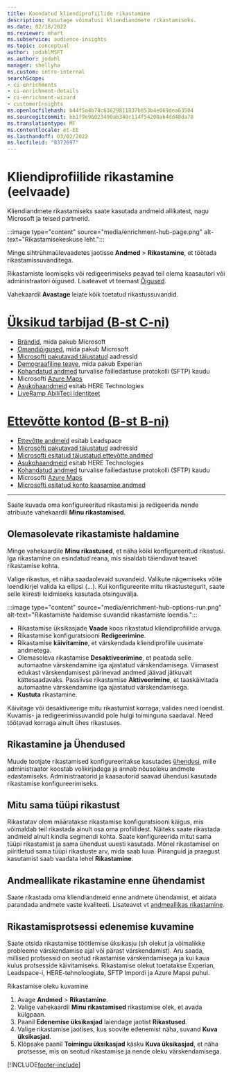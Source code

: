 ```yaml
---
title: Koondatud kliendiprofiilide rikastamine
description: Kasutage võimalusi kliendiandmete rikastamiseks.
ms.date: 02/18/2022
ms.reviewer: mhart
ms.subservice: audience-insights
ms.topic: conceptual
author: jodahlMSFT
ms.author: jodahl
manager: shellyha
ms.custom: intro-internal
searchScope:
- ci-enrichments
- ci-enrichment-details
- ci-enrichment-wizard
- customerInsights
ms.openlocfilehash: b44f5a4b74c63629811837b853b4e069dea63504
ms.sourcegitcommit: bb1f9e96023490ab340c114f54200ab4dd48da78
ms.translationtype: MT
ms.contentlocale: et-EE
ms.lasthandoff: 03/02/2022
ms.locfileid: "8372697"
---
```

# <a name="enrichment-for-customer-profiles-preview"></a>Kliendiprofiilide rikastamine (eelvaade)

Kliendiandmete rikastamiseks saate kasutada andmeid allikatest, nagu Microsoft ja teised partnerid.

:::image type="content" source="media/enrichment-hub-page.png" alt-text="Rikastamisekeskuse leht.":::

Minge sihtrühmaülevaadetes jaotisse **Andmed** > **Rikastamine**, et töötada rikastamissuvanditega.  

Rikastamiste loomiseks või redigeerimiseks peavad teil olema kaasautori või administraatori õigused. Lisateavet vt teemast [Õigused](permissions.md).

Vahekaardil **Avastage** leiate kõik toetatud rikastussuvandid.

# <a name="individual-consumers-b-to-c"></a>[Üksikud tarbijad (B-st C-ni)](#tab/b2c)

- [Brändid](enrichment-microsoft.md), mida pakub Microsoft
- [Omandiõigused](enrichment-microsoft.md), mida pakub Microsoft
- [Microsofti pakutavad täiustatud](enrichment-enhanced-addresses.md) aadressid 
- [Demograafiline teave](enrichment-experian.md), mida pakub Experian
- [Kohandatud andmed](enrichment-SFTP-custom-import.md) turvalise failiedastuse protokolli (SFTP) kaudu 
- Microsofti [Azure Maps](enrichment-azure-maps.md)
- [Asukohaandmeid](enrichment-here.md) esitab HERE Technologies 
- [LiveRamp AbiliTeci identiteet](enrichment-liveramp.md)

# <a name="business-accounts-b-to-b"></a>[Ettevõtte kontod (B-st B-ni)](#tab/b2b)

- [Ettevõtte andmeid](enrichment-leadspace.md) esitab Leadspace
- [Microsofti pakutavad täiustatud](enrichment-enhanced-addresses.md) aadressid 
- [Microsofti esitatud täiustatud ettevõtte andmed](enrichment-enhanced-company-data.md)
- [Asukohaandmeid](enrichment-here.md) esitab HERE Technologies 
- [Kohandatud andmed](enrichment-SFTP-custom-import.md) turvalise failiedastuse protokolli (SFTP) kaudu 
- Microsofti [Azure Maps](enrichment-azure-maps.md)
- [Microsofti esitatud konto kaasamise andmed](enrichment-office.md)

---

Saate kuvada oma konfigureeritud rikastamisi ja redigeerida nende atribuute vahekaardil **Minu rikastamised**.

## <a name="manage-existing-enrichments"></a>Olemasolevate rikastamiste haldamine

Minge vahekaardile **Minu rikastused**, et näha kõiki konfigureeritud rikastusi. Iga rikastamine on esindatud reana, mis sisaldab täiendavat teavet rikastamise kohta.

Valige rikastus, et näha saadaolevaid suvandeid. Valikute nägemiseks võite loendikirjel valida ka ellipsi (...). Kui konfigureerite mitu rikastustegurit, saate selle kiiresti leidmiseks kasutada otsinguvälja.

:::image type="content" source="media/enrichment-hub-options-run.png" alt-text="Rikastamiste haldamise suvandid rikastamiste loendis.":::

- Rikastamise üksikasjade **Vaade** koos rikastatud kliendiprofiilide arvuga.
- Rikastamise konfiguratsiooni **Redigeerimine**.
- Rikastamise **käivitamine**, et värskendada kliendiprofiile uusimate andmetega.
- Olemasoleva rikastamise **Desaktiveerimine**, et peatada selle automaatne värskendamine iga ajastatud värskendamisega. Viimasest edukast värskendamisest pärinevad andmed jäävad jätkuvalt kättesaadavaks. Passiivse rikastamise **Aktiveerimine**, et taaskäivitada automaatne värskendamine iga ajastatud värskendamisega.
- **Kustuta** rikastamine.

Käivitage või desaktiveerige mitu rikastumist korraga, valides need loendist. Kuvamis- ja redigeerimissuvandid pole hulgi toiminguna saadaval. Need töötavad korraga ainult ühes rikastuses.

## <a name="enrichments-and-connections"></a>Rikastamine ja Ühendused

Muude tootjate rikastamised konfigureeritakse kasutades [ühendusi](connections.md), mille administraator koostab volikirjadega ja annab nõusoleku andmete edastamiseks. Administraatorid ja kaasautorid saavad ühendusi kasutada rikastamise konfigureerimiseks.  

## <a name="multiple-enrichments-of-the-same-type"></a>Mitu sama tüüpi rikastust

Rikastatav olem määratakse rikastamise konfiguratsiooni käigus, mis võimaldab teil rikastada ainult osa oma profiilidest. Näiteks saate rikastada andmeid ainult kindla segmendi kohta. Saate konfigureerida mitut sama tüüpi rikastamist ja sama ühendust uuesti kasutada. Mõnel rikastamisel on piiritletud sama tüüpi rikastuste arv, mida saab luua. Piiranguid ja praegust kasutamist saab vaadata lehel **Rikastamine**.

## <a name="enrich-data-sources-before-unification"></a>Andmeallikate rikastamine enne ühendamist

Saate rikastada oma kliendiandmeid enne andmete ühendamist, et aidata parandada andmete vaste kvaliteeti. Lisateavet vt [andmeallikas rikastamine](data-sources-enrichment.md).

## <a name="see-the-progress-of-the-enrichment-process"></a>Rikastamisprotsessi edenemise kuvamine

Saate otsida rikastamise töötlemise üksikasju (sh olekut ja võimalikke probleeme värskendamise ajal või pärast värskendamist). Aru saada, millised protsessid on seotud rikastamise värskendamisega ja kui kaua kulus protsesside käivitamiseks. Rikastamise olekut toetatakse Experian, Leadspace-i, HERE-tehnoloogiate, SFTP Impordi ja Azure Mapsi puhul.

Rikastamise oleku kuvamine

1. Avage **Andmed** > **Rikastamine**. 
1. Valige vahekaardil **Minu rikastamised** rikastamise olek, et avada külgpaan. 
1. Paanil **Edenemise üksikasjad** laiendage jaotist **Rikastused**. 
1. Valige rikastamise jaotises, kus soovite edenemist näha, suvand **Kuva üksikasjad**. 
1. Klõpsake paanil **Toimingu üksikasjad** käsku **Kuva üksikasjad**, et näha protsesse, mis on seotud rikastamise ja nende oleku värskendamisega. 

[!INCLUDE[footer-include](../includes/footer-banner.md)]
